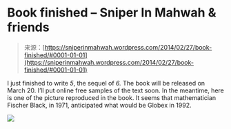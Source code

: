<!--yml
category: 未分类
date: 2024-05-18 14:23:23
-->

# Book finished – Sniper In Mahwah & friends

> 来源：[https://sniperinmahwah.wordpress.com/2014/02/27/book-finished/#0001-01-01](https://sniperinmahwah.wordpress.com/2014/02/27/book-finished/#0001-01-01)

I just finished to write *5*, the sequel of *6\.* The book will be released on March 20\. I’ll put online free samples of the text soon. In the meantime, here is one of the picture reproduced in the book. It seems that mathematician Fischer Black, in 1971, anticipated what would be Globex in 1992.

[![](img/66b142cd55eebabbc9cc5513e00530cb.png)](https://sniperinmahwah.wordpress.com/wp-content/uploads/2014/02/toward_uncoated.jpg)